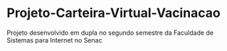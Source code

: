 # Projeto-Carteira-Virtual-Vacinacao
Projeto desenvolvido em dupla no segundo semestre da Faculdade de Sistemas para Internet no Senac 
